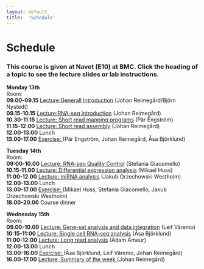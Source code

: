 ```yaml
---
layout: default
title:  'Schedule'
---
```


# Schedule

### This course is given at Navet (E10) at BMC. Click the heading of a topic to see the lecture slides or lab instructions.

**Monday 13th**  
Room:  
**09.00-09.15** [Lecture:Generall Introduction](slides/NBIS_infroduction_Bjorn_nysted.pdf) (Johan Reimegård/Björn Nystedt)  
**09.15-10.15** [Lecture:RNA-seq introduction](slides/RNAseq_transcriptome_introduction_Johan_Reimegard.pdf) (Johan Reimegård)  
**10.30-11.15** [Lecture: Short read mapping programs](slides/RNA-seq_read_mapping_Par_Engstrom.pdf) (Pär Engström)  
**11.15-12.00** [Lecture: Short read assembly](slides/RNAseq_transcriptome_assembly_Johan_Reimegard.pdf) (Johan Reimegård)  
**12.00-13.00** Lunch  
**13.00-17.00** [Exercise: ](../labs/index) (Pär Engström, Johan Reimegård, Åsa Björklund)  
  

**Tuesday 14th**  
Room:  
**09:00-10.00** [Lecture: RNA-seq Quality Control](slides/not_yet_available.pdf) (Stefania Giacomello)  
**10.15-11.00** [Lecture: Differential expression analysis](slides/DiffExp_Mikael_Huss.pdf) (Mikael Huss)  
**11:00-12.00** [Lecture: miRNA analysis](slides/smallRNAs_Jakub_Westholm.pdf) (Jakub Orzechowski Westholm)  
**12.00-13.00** Lunch  
**13.00-17.00** [Exercise: ](../labs/index)(Mikael Huss, Stefania Giacomello, Jakub Orzechowski Westholm)  
**18.00-20.00** Course dinner

**Wednesday 15th**  
Room:  
**09.00-10.00** [Lecture: Gene-set analysis and data integration](slides/GSA_and_data_integration.pdf) (Leif Väremo)    
**10:15-11:00** [Lecture: Single cell RNA-seq analysis](slides/scRNAseq_Asa_Bjorklund.pdf) (Åsa Björklund)  
**11:00-12:00** [Lecture: Long read analysis](slides/Long_reads_Adam_Amuer.pdf) (Adam Ameur)  
**12.00-13.00** Lunch  
**13.00-16.00** [Exercise: ](../labs/index) (Åsa Björklund, Leif Väremo, Johan Reimegård)  
**16.00-17.00** [Lecture: Summary of the week ](slides/summary.pdf) (Johan Reimegård)  

 
